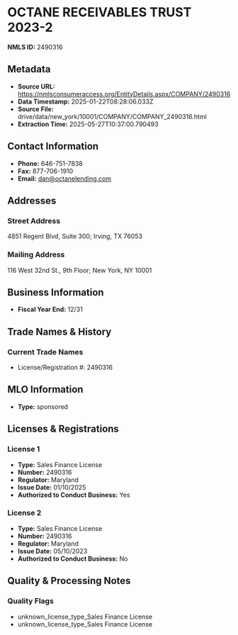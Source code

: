 # OCTANE RECEIVABLES TRUST 2023-2

**NMLS ID:** 2490316

## Metadata
- **Source URL:** https://nmlsconsumeraccess.org/EntityDetails.aspx/COMPANY/2490316
- **Data Timestamp:** 2025-01-22T08:28:06.033Z
- **Source File:** drive/data/new_york/10001/COMPANY/COMPANY_2490316.html
- **Extraction Time:** 2025-05-27T10:37:00.790493

## Contact Information
- **Phone:** 646-751-7838
- **Fax:** 877-706-1910
- **Email:** dan@octanelending.com

## Addresses
### Street Address
4851 Regent Blvd, Suite 300; Irving, TX 76053

### Mailing Address
116 West 32nd St., 9th Floor; New York, NY 10001

## Business Information
- **Fiscal Year End:** 12/31

## Trade Names & History
### Current Trade Names
- License/Registration #: 2490316

## MLO Information
- **Type:** sponsored

## Licenses & Registrations

### License 1
- **Type:** Sales Finance License
- **Number:** 2490316
- **Regulator:** Maryland
- **Issue Date:** 01/10/2025
- **Authorized to Conduct Business:** Yes

### License 2
- **Type:** Sales Finance License
- **Number:** 2490316
- **Regulator:** Maryland
- **Issue Date:** 05/10/2023
- **Authorized to Conduct Business:** No

## Quality & Processing Notes
### Quality Flags
- unknown_license_type_Sales Finance License
- unknown_license_type_Sales Finance License
